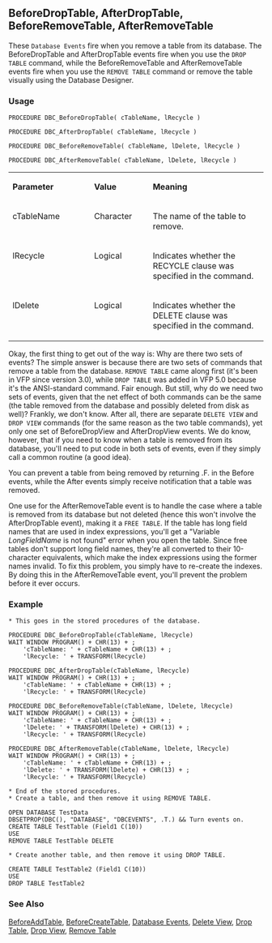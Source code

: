 ## BeforeDropTable, AfterDropTable, BeforeRemoveTable, AfterRemoveTable

These `Database Events` fire when you remove a table from its database. The BeforeDropTable and AfterDropTable events fire when you use the `DROP TABLE` command, while the BeforeRemoveTable and AfterRemoveTable events fire when you use the `REMOVE TABLE` command or remove the table visually using the Database Designer.

### Usage

```foxpro
PROCEDURE DBC_BeforeDropTable( cTableName, lRecycle )

PROCEDURE DBC_AfterDropTable( cTableName, lRecycle )

PROCEDURE DBC_BeforeRemoveTable( cTableName, lDelete, lRecycle )

PROCEDURE DBC_AfterRemoveTable( cTableName, lDelete, lRecycle )
```
<table>
<tr>
  <td width="32%" valign="top">
  <p><b>Parameter</b></p>
  </td>
  <td width="23%" valign="top">
  <p><b>Value</b></p>
  </td>
  <td width="45%" valign="top">
  <p><b>Meaning</b></p>
  </td>
 </tr>
<tr>
  <td width="32%" valign="top">
  <p>cTableName</p>
  </td>
  <td width="23%" valign="top">
  <p>Character</p>
  </td>
  <td width="45%" valign="top">
  <p>The name of the table to remove.</p>
  </td>
 </tr>
<tr>
  <td width="32%" valign="top">
  <p>lRecycle</p>
  </td>
  <td width="23%" valign="top">
  <p>Logical</p>
  </td>
  <td width="45%" valign="top">
  <p>Indicates whether the RECYCLE clause was specified in the command.</p>
  </td>
 </tr>
<tr>
  <td width="32%" valign="top">
  <p>lDelete</p>
  </td>
  <td width="23%" valign="top">
  <p>Logical</p>
  </td>
  <td width="45%" valign="top">
  <p>Indicates whether the DELETE clause was specified in the command.</p>
  </td>
 </tr>
</table>

Okay, the first thing to get out of the way is: Why are there two sets of events? The simple answer is because there are two sets of commands that remove a table from the database. `REMOVE TABLE` came along first (it's been in VFP since version 3.0), while `DROP TABLE` was added in VFP 5.0 because it's the ANSI-standard command. Fair enough. But still, why do we need two sets of events, given that the net effect of both commands can be the same (the table removed from the database and possibly deleted from disk as well)? Frankly, we don't know. After all, there are separate `DELETE VIEW` and `DROP VIEW` commands (for the same reason as the two table commands), yet only one set of BeforeDropView and AfterDropView events. We do know, however, that if you need to know when a table is removed from its database, you'll need to put code in both sets of events, even if they simply call a common routine (a good idea).

You can prevent a table from being removed by returning .F. in the Before events, while the After events simply receive notification that a table was removed.

One use for the AfterRemoveTable event is to handle the case where a table is removed from its database but not deleted (hence this won't involve the AfterDropTable event), making it a `FREE TABLE`. If the table has long field names that are used in index expressions, you'll get a "Variable *LongFieldName* is not found" error when you open the table. Since free tables don't support long field names, they're all converted to their 10-character equivalents, which make the index expressions using the former names invalid. To fix this problem, you simply have to re-create the indexes. By doing this in the AfterRemoveTable event, you'll prevent the problem before it ever occurs.

### Example

```foxpro
* This goes in the stored procedures of the database.

PROCEDURE DBC_BeforeDropTable(cTableName, lRecycle)
WAIT WINDOW PROGRAM() + CHR(13) + ;
    'cTableName: ' + cTableName + CHR(13) + ;
    'lRecycle: ' + TRANSFORM(lRecycle)

PROCEDURE DBC_AfterDropTable(cTableName, lRecycle)
WAIT WINDOW PROGRAM() + CHR(13) + ;
    'cTableName: ' + cTableName + CHR(13) + ;
    'lRecycle: ' + TRANSFORM(lRecycle)

PROCEDURE DBC_BeforeRemoveTable(cTableName, lDelete, lRecycle)
WAIT WINDOW PROGRAM() + CHR(13) + ;
    'cTableName: ' + cTableName + CHR(13) + ;
    'lDelete: ' + TRANSFORM(lDelete) + CHR(13) + ;
    'lRecycle: ' + TRANSFORM(lRecycle)

PROCEDURE DBC_AfterRemoveTable(cTableName, lDelete, lRecycle)
WAIT WINDOW PROGRAM() + CHR(13) + ;
    'cTableName: ' + cTableName + CHR(13) + ;
    'lDelete: ' + TRANSFORM(lDelete) + CHR(13) + ;
    'lRecycle: ' + TRANSFORM(lRecycle)

* End of the stored procedures.
* Create a table, and then remove it using REMOVE TABLE.

OPEN DATABASE TestData
DBSETPROP(DBC(), "DATABASE", "DBCEVENTS", .T.) && Turn events on.
CREATE TABLE TestTable (Field1 C(10))
USE
REMOVE TABLE TestTable DELETE

* Create another table, and then remove it using DROP TABLE.

CREATE TABLE TestTable2 (Field1 C(10))
USE
DROP TABLE TestTable2
```
### See Also

[BeforeAddTable](s4g835.md), [BeforeCreateTable](s4g835.md), [Database Events](s4g900.md), [Delete View](s4g353.md), [Drop Table](s4g693.md), [Drop View](s4g693.md), [Remove Table](s4g314.md)